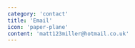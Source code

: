 ```yaml
---
category: 'contact'
title: 'Email'
icon: 'paper-plane'
content: 'matt123miller@hotmail.co.uk'
---
```

